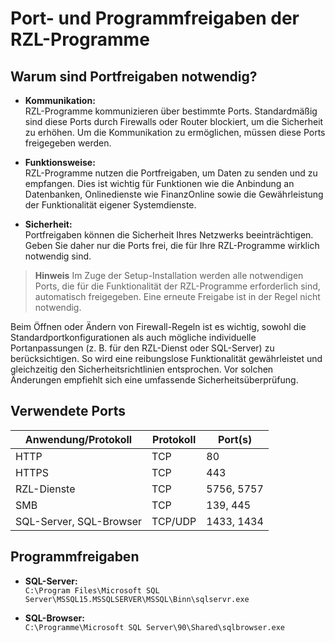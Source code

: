 # Port- und Programmfreigaben der RZL-Programme

## Warum sind Portfreigaben notwendig?

- **Kommunikation:**  
    RZL-Programme kommunizieren über bestimmte Ports. Standardmäßig sind diese Ports durch Firewalls oder Router blockiert, um die Sicherheit zu erhöhen. Um die Kommunikation zu ermöglichen, müssen diese Ports freigegeben werden.

- **Funktionsweise:**  
    RZL-Programme nutzen die Portfreigaben, um Daten zu senden und zu empfangen. Dies ist wichtig für Funktionen wie die Anbindung an Datenbanken, Onlinedienste wie FinanzOnline sowie die Gewährleistung der Funktionalität eigener Systemdienste.

- **Sicherheit:**  
    Portfreigaben können die Sicherheit Ihres Netzwerks beeinträchtigen. Geben Sie daher nur die Ports frei, die für Ihre RZL-Programme wirklich notwendig sind.

> **Hinweis**
> Im Zuge der Setup-Installation werden alle notwendigen Ports, die für die Funktionalität der RZL-Programme erforderlich sind, automatisch freigegeben. Eine erneute Freigabe ist in der Regel nicht notwendig.

Beim Öffnen oder Ändern von Firewall-Regeln ist es wichtig, sowohl die Standardportkonfigurationen als auch mögliche individuelle Portanpassungen (z. B. für den RZL-Dienst oder SQL-Server) zu berücksichtigen. So wird eine reibungslose Funktionalität gewährleistet und gleichzeitig den Sicherheitsrichtlinien entsprochen. Vor solchen Änderungen empfiehlt sich eine umfassende Sicherheitsüberprüfung.

## Verwendete Ports

| Anwendung/Protokoll         | Protokoll | Port(s)         |
|-----------------------------|-----------|-----------------|
| HTTP                        | TCP       | 80              |
| HTTPS                       | TCP       | 443             |
| RZL-Dienste                 | TCP       | 5756, 5757      |
| SMB                         | TCP       | 139, 445        |
| SQL-Server, SQL-Browser     | TCP/UDP   | 1433, 1434      |

## Programmfreigaben

- **SQL-Server:**  
    `C:\Program Files\Microsoft SQL Server\MSSQL15.MSSQLSERVER\MSSQL\Binn\sqlservr.exe`

- **SQL-Browser:**  
    `C:\Programme\Microsoft SQL Server\90\Shared\sqlbrowser.exe`